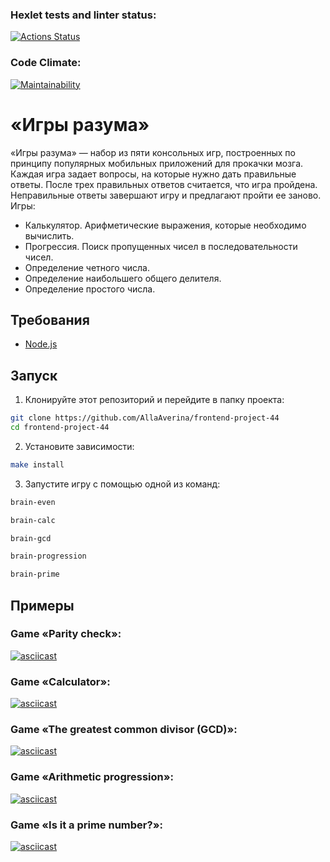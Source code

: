 ### Hexlet tests and linter status:
[![Actions Status](https://github.com/AllaAverina/frontend-project-44/actions/workflows/hexlet-check.yml/badge.svg)](https://github.com/AllaAverina/frontend-project-44/actions)
### Code Climate:
[![Maintainability](https://api.codeclimate.com/v1/badges/7545d94e67fb83fc6605/maintainability)](https://codeclimate.com/github/AllaAverina/frontend-project-44/maintainability)

# «Игры разума»
«Игры разума» — набор из пяти консольных игр, построенных по принципу популярных мобильных приложений для прокачки мозга. Каждая игра задает вопросы, на которые нужно дать правильные ответы. После трех правильных ответов считается, что игра пройдена. Неправильные ответы завершают игру и предлагают пройти ее заново. Игры:
* Калькулятор. Арифметические выражения, которые необходимо вычислить.
* Прогрессия. Поиск пропущенных чисел в последовательности чисел.
* Определение четного числа.
* Определение наибольшего общего делителя.
* Определение простого числа.

## Требования
* [Node.js](https://nodejs.org/)

## Запуск
1. Клонируйте этот репозиторий и перейдите в папку проекта:
```sh
git clone https://github.com/AllaAverina/frontend-project-44
cd frontend-project-44
```
2. Установите зависимости:
```sh
make install
```
3. Запустите игру с помощью одной из команд:
```sh
brain-even

brain-calc

brain-gcd

brain-progression

brain-prime
```

## Примеры
### Game «Parity check»:
[![asciicast](https://asciinema.org/a/LmrrR7zAW444IdnZTb6zuHV4A.svg)](https://asciinema.org/a/LmrrR7zAW444IdnZTb6zuHV4A)

### Game «Calculator»:
[![asciicast](https://asciinema.org/a/tDm902egOQWW43uD5BHAxf8q1.svg)](https://asciinema.org/a/tDm902egOQWW43uD5BHAxf8q1)

### Game «The greatest common divisor (GCD)»:
[![asciicast](https://asciinema.org/a/1zLzomU5QNEo0Ajl9kQmfyUGJ.svg)](https://asciinema.org/a/1zLzomU5QNEo0Ajl9kQmfyUGJ)

### Game «Arithmetic progression»:
[![asciicast](https://asciinema.org/a/Px2sY8TivbPk17A2He1p34Y9Q.svg)](https://asciinema.org/a/Px2sY8TivbPk17A2He1p34Y9Q)

### Game «Is it a prime number?»:
[![asciicast](https://asciinema.org/a/ApNeAcwjSz14y1hoJXY3sgihf.svg)](https://asciinema.org/a/ApNeAcwjSz14y1hoJXY3sgihf)